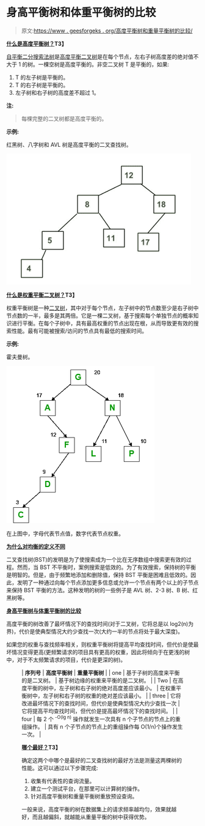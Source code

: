 # 身高平衡树和体重平衡树的比较

> 原文:[https://www . geesforgeks . org/高度平衡树和重量平衡树的比较/](https://www.geeksforgeeks.org/comparison-between-height-balanced-tree-and-weight-balanced-tree/)

**<u>什么是高度平衡树？</u>T3】**

[自平衡二分搜索法树](https://www.geeksforgeeks.org/self-balancing-binary-search-trees-comparisons/)是[高度平衡二叉树](https://www.geeksforgeeks.org/how-to-determine-if-a-binary-tree-is-balanced/)是在每个节点，左右子树高度差的绝对值不大于 1 的树。一棵空树是高度平衡的。非空二叉树 T 是平衡的，如果:

1.  T 的左子树是平衡的。
2.  T 的右子树是平衡的。
3.  左子树和右子树的高度差不超过 1。

**注:**

> 每棵完整的二叉树都是高度平衡的。

**示例:**

红黑树、八字树和 AVL 树是高度平衡的二叉查找树。

![Height balanced tree](img/91e12578c30fe537b93f04e4aa19d1c7.png)

**<u>什么是权重平衡二叉树？</u>T3】**

权重平衡树是一种[二叉树](https://www.geeksforgeeks.org/binary-tree-data-structure/)，其中对于每个节点，左子树中的节点数至少是右子树中节点数的一半，最多是其两倍。它是一棵二叉树，基于搜索每个单独节点的概率知识进行平衡。在每个子树中，具有最高权重的节点出现在根，从而导致更有效的搜索性能。最有可能被搜索/访问的节点具有最低的搜索时间。

**示例:**

霍夫曼树。

![Weight balanced tree](img/c758173954458ee60ee2453e5dd94b35.png)

在上图中，字母代表节点值，数字代表节点权重。

**<u>为什么对均衡的定义不同</u>**

二叉查找树(BST)的发明是为了使搜索成为一个比在无序数组中搜索更有效的过程。然而，当 BST 不平衡时，案例搜索是低效的。为了有效搜索，保持树的平衡是明智的。但是，由于频繁地添加和删除值，保持 BST 平衡是困难且低效的。因此，发明了一种通过向每个节点添加更多信息或允许一个节点有两个以上的子节点来保持 BST 平衡的方法。这种发明的树的一些例子是 AVL 树、2-3 树、B 树、红黑树等。

**<u>身高平衡树与体重平衡树的比较</u>**

高度平衡的树改善了最坏情况下的查找时间(对于二叉树，它将总是以 log2(n)为界)，代价是使典型情况大约少查找一次(大约一半的节点将处于最大深度)。

如果您的权重与查找频率相关，则权重平衡树将提高平均查找时间，但代价是使最坏情况变得更高(更频繁请求的项目具有更高的权重，因此将倾向于在更浅的树中，对于不太频繁请求的项目，代价是更深的树)。

<figure class="table">

| **序列号** | **高度平衡树** | **重量平衡树** |
| one | 基于子树的高度来平衡的是二叉树。 | 基于树边缘的权重来平衡的是二叉树。 |
| Two | 在高度平衡的树中，左子树和右子树的绝对高度差应该最小。 | 在权重平衡树中，左子树和右子树的权重的绝对差应该最小。 |
| three | 它将改进最坏情况下的查找时间，但代价是使典型情况大约少查找一次 | 它将提高平均查找时间，但代价是提高最坏情况下的查找时间。 |
| four | 每 2 个 <sup>-O(lg n)</sup> 操作就发生一次具有 n 个子节点的节点上的重组操作。 | 具有 n 个子节点的节点上的重组操作每 O(1/n)个操作发生一次。 |

**<u>哪个最好？</u>T3】**

确定这两个中哪个是最好的二叉查找树的最好方法是测量这两棵树的性能。这可以通过以下步骤完成:

1.  收集有代表性的查询流量。
2.  建立一个测试平台，在那里可以计算树的操作。
3.  针对高度平衡树和重量平衡树重放预设查询。

一般来说，高度平衡的树在数据集上的请求频率越均匀，效果就越好，而且越偏斜，就越能从重量平衡的树中获得优势。

</figure>